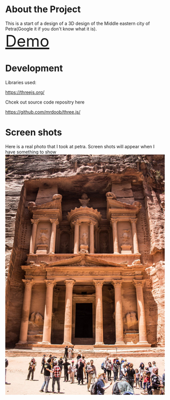 
# About the Project
This is a start of a design of a 3D design of the Middle eastern city of Petra(Google it if you don't know what it is).
<br/>
<a href = "demo.html" style = "font-size:50px;">Demo</a>



# Development

Libraries used:

https://threejs.org/


Chcek out source code repositry here

https://github.com/mrdoob/three.js/


# Screen shots
Here is a real photo that I took at petra.
Screen shots will appear when I have something to show
![alt text](images/petra.jpeg)
